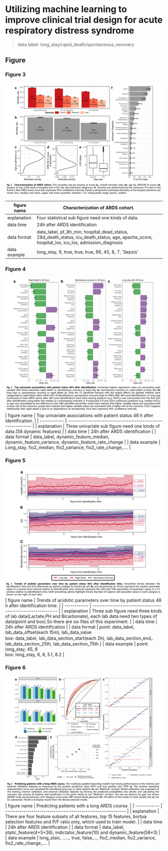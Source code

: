 # Utilizing machine learning to improve clinical trial design for acute respiratory distress syndrome
> data label: long_stay/rapid_death/spontaneous_recovery

## Figure
### Figure 3
![](https://github.com/SweeneyLi/ards/raw/master/static/img/fig3.png)

| figure name  | Characterization of ARDS cohort.                                                                                                                     |
| ------------ |------------------------------------------------------------------------------------------------------------------------------------------------------|
| explanation  | Four statistical sub figure need one kinds of data.                                                                                                  |
| data time    | 24h after ARDS identification                                                                                                                        |
| data format  | data_label, pf_8h_min, hospital_dead_status, 28d_death_status, icu_death_status, age, apache_score, hospital_los, icu_los, admission_diagnosis |
| data example | long_stay, 9, true, true,  true, 66, 45, 8, 7, 'Sepsis'                                                                                              |

### Figure 4
![](https://github.com/SweeneyLi/ards/raw/master/static/img/fig4.png)
| figure name  | Top univariate associations with patient status 48 h after identification. |
| ------------ | ------------------------------------------------------------ |
| explanation  | Three univariate sub figure need one kinds of data.(58 dynamic features) |
| data time    | 24h after ARDS identification                                |
| data format  | data_label, dynamic_feature_median, dynamic_feature_variance, dynamic_feature_rate_change |
| data example | Long_stay, fio2_median, fio2_variance, fio2_rate_change,.... |

### Figure 5
![](https://github.com/SweeneyLi/ards/raw/master/static/img/fig5.png)
| figure name  | Trends of acidotic parameters over time by patient status 48 h after identification time. |
| ------------ | ------------------------------------------------------------ |
| explanation  | Three sub figure need three kinds of lab data(Lactate,PH and Bicarbonate), each lab data need two types of data(point and box).So there are six files of this experiment. |
| data time    | 24h after ARDS identification                                |
| data format  | point: data_label, lab_data_offset(each 15m), lab_data_value<br/>  box: data_label, lab_data_section_start(each 2h),  lab_data_section_end， lab_data_section_25th, lab_data_section_75th |
| data example | point: long_stay, 45, 8<br/>  box: long_stay, 6, 8, 5.1, 8.2 |
### Figure 6
![](https://github.com/SweeneyLi/ards/raw/master/static/img/fig6.png)
| figure name  | Predicting patients with a long ARDS course.                 |
| ------------ | ------------------------------------------------------------ |
| explanation  | There are four feature subsets of all features, top 15 features, bortua selection features and P/F ratio only, which used to train model. |
| data time    | 24h after ARDS identification                                |
| data format  | data_label, static_feature(4+5+26), indictator_feature(10) and dynamic_feature(58*3) |
| data example | long_staic, ....., true, false,..., fio2_median, fio2_variance, fio2_rate_change,.... |